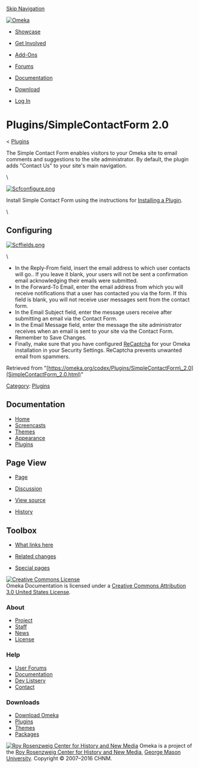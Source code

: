 <div id="wrap">

[Skip Navigation](SimpleContactForm_2.0.html#content)
<div id="header">

<div class="padding">

<span
id="logo">[![Omeka](../../ui/i/logo-horizontal-288px.gif)](../../index.html)</span>
<div id="search-form">

</div>

-   <div id="nav-showcase">

    </div>

    [Showcase](../../showcase/index.html)
-   <div id="nav-involved">

    </div>

    [Get Involved](../../get-involved/index.html)
-   <div id="nav-addons">

    </div>

    [Add-Ons](../../add-ons/index.html)
-   <div id="nav-forums">

    </div>

    [Forums](../../forums/index.html)
-   <div id="nav-documentation">

    </div>

    [Documentation](../index.html)
-   <div id="nav-download">

    </div>

    [Download](../../download/index.html)

</div>

</div>

<div id="content">

<div class="padding">

<div id="user-meta">

-   <div id="pt-login">

    </div>

    [Log
    In](https://omeka.org/c/index.php?title=Special:UserLogin&returnto=Plugins/SimpleContactForm%202.0)

</div>

Plugins/SimpleContactForm 2.0
=============================

<div id="contentSub">

<span class="subpages">&lt;
[Plugins](../Plugins.1.html "Plugins")</span>

</div>

<div id="primary">

The Simple Contact Form enables visitors to your Omeka site to email
comments and suggestions to the site administrator. By default, the
plugin adds "Contact Us" to your site's main navigation.

\

<div class="floatleft">

[![Scfconfigure.png](https://omeka.org/c/images/0/0d/Scfconfigure.png)](https://omeka.org/codex/File:Scfconfigure.png)

</div>

Install Simple Contact Form using the instructions for [Installing a
Plugin](../Managing_Plugins_2.0.html#Installing_a_Plugin "Managing Plugins 2.0").

\

<span id="Configuring" class="mw-headline"> Configuring </span>
---------------------------------------------------------------

<div class="floatleft">

[![Scffields.png](https://omeka.org/c/images/5/53/Scffields.png)](https://omeka.org/codex/File:Scffields.png)

</div>

\

-   In the Reply-From field, insert the email address to which user
    contacts will go.. If you leave it blank, your users will not be
    sent a confirmation email acknowledging their emails were submitted.
-   In the Forward-To Email, enter the email address from which you will
    receive notifications that a user has contacted you via the form. If
    this field is blank, you will not receive user messages sent from
    the contact form.
-   In the Email Subject field, enter the message users receive after
    submitting an email via the Contact Form.
-   In the Email Message field, enter the message the site administrator
    receives when an email is sent to your site via the Contact Form.
-   Remember to Save Changes.
-   Finally, make sure that you have configured
    [ReCaptcha](https://omeka.org/codex/ReCaptcha "ReCaptcha") for your
    Omeka installation in your Security Settings. ReCaptcha prevents
    unwanted email from spammers.

<div class="printfooter">

Retrieved from
"[https://omeka.org/codex/Plugins/SimpleContactForm\_2.0](SimpleContactForm_2.0.html)"

</div>

<div id="catlinks" class="catlinks">

<div id="mw-normal-catlinks">

[Category](../Special:Categories.html "Special:Categories"): <span
dir="ltr">[Plugins](https://omeka.org/codex/Category:Plugins "Category:Plugins")</span>

</div>

</div>

</div>

<div id="secondary">

<div class="portlet">

Documentation
-------------

-   [Home](../index.html)
-   [Screencasts](../Screencasts.html)
-   [Themes](../Managing_Themes_2.0.html)
-   [Appearance](../Managing_Appearance_2.0.html)
-   [Plugins](../Plugins2.0.html)

</div>

<div class="portlet">

Page View
---------

-   <div id="nav-page">

    </div>

    [Page](SimpleContactForm_2.0.html)
-   <div id="nav-discussion">

    </div>

    [Discussion](https://omeka.org/c/index.php?title=Talk:Plugins/SimpleContactForm_2.0&action=edit&redlink=1)
-   <div id="nav-view_source">

    </div>

    [View
    source](https://omeka.org/c/index.php?title=Plugins/SimpleContactForm_2.0&action=edit)
-   <div id="nav-history">

    </div>

    [History](https://omeka.org/c/index.php?title=Plugins/SimpleContactForm_2.0&action=history)

</div>

<div id="wiki-toolbox" class="portlet">

Toolbox
-------

-   <div id="t-whatlinkshere">

    </div>

    [What links
    here](https://omeka.org/codex/Special:WhatLinksHere/Plugins/SimpleContactForm_2.0)
-   <div id="t-recentchangeslinked">

    </div>

    [Related
    changes](https://omeka.org/codex/Special:RecentChangesLinked/Plugins/SimpleContactForm_2.0)
-   <div id="t-specialpages">

    </div>

    [Special pages](../Special:SpecialPages.html)

</div>

[![Creative Commons
License](https://i.creativecommons.org/l/by/3.0/us/88x31.png)](http://creativecommons.org/licenses/by/3.0/us/)\
Omeka Documentation is licensed under a [Creative Commons Attribution
3.0 United States
License](http://creativecommons.org/licenses/by/3.0/us/).

</div>

</div>

</div>

<div id="footer">

<div class="padding">

<div id="sitemap">

<div class="section">

### About

-   [Project](../../about/index.html)
-   [Staff](../../about/staff/index.html)
-   [News](../../blog/index.html)
-   [License](http://www.gnu.org/copyleft/gpl.html)

</div>

<div class="section">

### Help

-   [User Forums](../../forums/index.html)
-   [Documentation](../index.html)
-   [Dev Listserv](http://groups.google.com/group/omeka-dev)
-   [Contact](../../contact/index.html)

</div>

<div class="section">

### Downloads

-   [Download Omeka](../../download/index.html)
-   [Plugins](../../addons/plugins.html)
-   [Themes](../../addons/themes.html)
-   [Packages](../../download/packages/index.html)

</div>

</div>

<div id="chnm-meta">

<span id="chnm-logo">[![Roy Rosenzweig Center for History and New
Media](../../ui/i/rrchnm-logo-regular.gif)](http://chnm.gmu.edu)</span>
Omeka is a project of the [Roy Rosenzweig Center for History and New
Media](http://chnm.gmu.edu), [George Mason
University](http://www.gmu.edu). Copyright © 2007–2016 CHNM.

</div>

</div>

</div>

</div>
